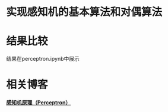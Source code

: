 # 实现感知机的基本算法和对偶算法

# 结果比较
结果在perceptron.ipynb中展示

# 相关博客
#### [感知机原理（Perceptron）](https://www.cnblogs.com/huangyc/p/9706575.html)
